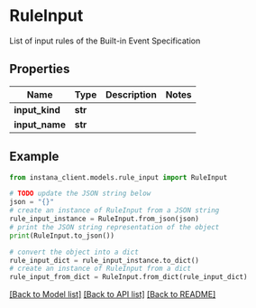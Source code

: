 # RuleInput

List of input rules of the Built-in Event Specification

## Properties

Name | Type | Description | Notes
------------ | ------------- | ------------- | -------------
**input_kind** | **str** |  | 
**input_name** | **str** |  | 

## Example

```python
from instana_client.models.rule_input import RuleInput

# TODO update the JSON string below
json = "{}"
# create an instance of RuleInput from a JSON string
rule_input_instance = RuleInput.from_json(json)
# print the JSON string representation of the object
print(RuleInput.to_json())

# convert the object into a dict
rule_input_dict = rule_input_instance.to_dict()
# create an instance of RuleInput from a dict
rule_input_from_dict = RuleInput.from_dict(rule_input_dict)
```
[[Back to Model list]](../README.md#documentation-for-models) [[Back to API list]](../README.md#documentation-for-api-endpoints) [[Back to README]](../README.md)


